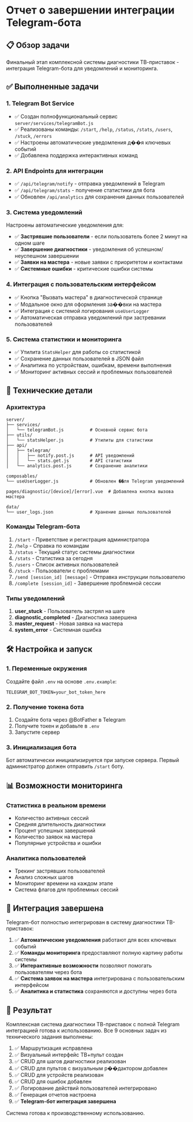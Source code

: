 # Отчет о завершении интеграции Telegram-бота

## 📋 Обзор задачи
Финальный этап комплексной системы диагностики ТВ-приставок - интеграция Telegram-бота для уведомлений и мониторинга.

## ✅ Выполненные задачи

### 1. Telegram Bot Service
- ✅ Создан полнофункциональный сервис `server/services/telegramBot.js`
- ✅ Реализованы команды: `/start`, `/help`, `/status`, `/stats`, `/users`, `/stuck`, `/errors`
- ✅ Настроены автоматические уведомления д��я ключевых событий
- ✅ Добавлена поддержка интерактивных команд

### 2. API Endpoints для интеграции
- ✅ `/api/telegram/notify` - отправка уведомлений в Telegram
- ✅ `/api/telegram/stats` - получение статистики для бота
- ✅ Обновлен `/api/analytics` для сохранения данных пользователей

### 3. Система уведомлений
Настроены автоматические уведомления для:
- ✅ **Застрявшие пользователи** - если пользователь более 2 минут на одном шаге
- ✅ **Завершение диагностики** - уведомления об успешном/неуспешном завершении
- ✅ **Заявки на мастера** - новые заявки с приоритетом и контактами
- ✅ **Системные ошибки** - критические ошибки системы

### 4. Интеграция с пользовательским интерфейсом
- ✅ Кнопка "Вызвать мастера" в диагностической странице
- ✅ Модальное окно для оформления за��вки на мастера
- ✅ Интеграция с системой логирования `useUserLogger`
- ✅ Автоматическая отправка уведомлений при застревании пользователей

### 5. Система статистики и мониторинга
- ✅ Утилита `StatsHelper` для работы со статистикой
- ✅ Сохранение данных пользователей в JSON файл
- ✅ Аналитика по устройствам, ошибкам, времени выполнения
- ✅ Мониторинг активных сессий и проблемных пользователей

## 🔧 Технические детали

### Архитектура
```
server/
├── services/
│   └── telegramBot.js          # Основной сервис бота
├── utils/
│   └── statsHelper.js          # Утилиты для статистики
├── api/
│   ├── telegram/
│   │   ├── notify.post.js      # API уведомлений
│   │   └── stats.get.js        # API статистики
│   └── analytics.post.js       # Сохранение аналитики

composables/
└── useUserLogger.js            # Обновлен ��ля Telegram уведомлений

pages/diagnostic/[device]/[error].vue  # Добавлена кнопка вызова мастера

data/
└── user_logs.json              # Хранение данных пользователей
```

### Команды Telegram-бота
1. `/start` - Приветствие и регистрация администратора
2. `/help` - Справка по командам
3. `/status` - Текущий статус системы диагностики
4. `/stats` - Статистика за сегодня
5. `/users` - Список активных пользователей
6. `/stuck` - Пользователи с проблемами
7. `/send [session_id] [message]` - Отправка инструкции пользователю
8. `/complete [session_id]` - Завершение проблемной сессии

### Типы уведомлений
1. **user_stuck** - Пользователь застрял на шаге
2. **diagnostic_completed** - Диагностика завершена
3. **master_request** - Новая заявка на мастера
4. **system_error** - Системная ошибка

## 🛠️ Настройка и запуск

### 1. Переменные окружения
Создайте файл `.env` на основе `.env.example`:
```env
TELEGRAM_BOT_TOKEN=your_bot_token_here
```

### 2. Получение токена бота
1. Создайте бота через @BotFather в Telegram
2. Получите токен и добавьте в `.env`
3. Запустите сервер

### 3. Инициализация бота
Бот автоматически инициализируется при запуске сервера.
Первый администратор должен отправить `/start` боту.

## 📊 Возможности мониторинга

### Статистика в реальном времени
- Количество активных сессий
- Средняя длительность диагностики
- Процент успешных завершений
- Количество заявок на мастера
- Популярные устройства и ошибки

### Аналитика пользователей
- Трекинг застрявших пользователей
- Анализ сложных шагов
- Мониторинг времени на каждом этапе
- Система флагов для проблемных сессий

## 🔄 Интеграция завершена

Telegram-бот полностью интегрирован в систему диагностики ТВ-приставок:

1. ✅ **Автоматические уведомления** работают для всех ключевых событий
2. ✅ **Команды мониторинга** предоставляют полную картину работы системы  
3. ✅ **Интерактивные возможности** позволяют помогать пользователям через бота
4. ✅ **Система заявок на мастера** интегрирована с пользовательским интерфейсом
5. ✅ **Аналитика и статистика** сохраняются и доступны через бота

## 🎯 Результат
Комплексная система диагностики ТВ-приставок с полной Telegram интеграцией готова к использованию. Все 9 основных задач из технического задания выполнены:

1. ✅ Маршрутизация исправлена
2. ✅ Визуальный интерфейс ТВ+пульт создан
3. ✅ CRUD для шагов диагностики реализован
4. ✅ CRUD для пультов с визуальным р��дактором добавлен
5. ✅ CRUD для устройств реализован
6. ✅ CRUD для ошибок добавлен
7. ✅ Логирование действий пользователей интегрировано
8. ✅ Генерация отчетов настроена
9. ✅ **Telegram-бот интеграция завершена**

Система готова к производственному использованию.
